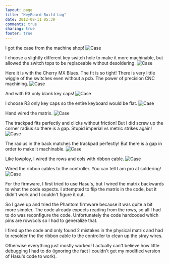 ```yaml
---
layout: page
title: "KeyPoard Build Log"
date: 2012-08-11 05:39
comments: true
sharing: true
footer: true
---
```

I got the case from the machine shop!
![Case](/images/keypoard/keypoard-al-case.jpg)

I choose a slightly different key switch hole to make it more machinable, but allowed the switch tops to be replaceable without desoldering.
![Case](/images/keypoard/keypoard-al-case-zoom.jpg)

Here it is with the Cherry MX Blues.  The fit is so tight!  There is very little wiggle of the switches even without a pcb.  The power of precision CNC machining.
![Case](/images/keypoard/keypoard-switches.jpg)

And with R3 only blank key caps!
![Case](/images/keypoard/keypoard-keycaps.jpg)

I choose R3 only key caps so the entire keyboard would be flat.
![Case](/images/keypoard/keypoard-flat.jpg)

Hand wired the matrix.
![Case](/images/keypoard/keypoard-matrix.jpg)

The trackpad fits perfectly and clicks without friction!  But I did screw up the corner radius so there is a gap.  Stupid imperial vs metric strikes again!
![Case](/images/keypoard/keypoard-trackpad.jpg)

The radius in the back matches the trackpad perfectly!  But there is a gap in order to make it machinable.
![Case](/images/keypoard/keypoard-trackpad-back.jpg)

Like lowploy, I wired the rows and cols with ribbon cable.
![Case](/images/keypoard/keypoard-controller-wiring.jpg)

Wired the ribbon cables to the controller.  You can tell I am pro at soldering!
![Case](/images/keypoard/keypoard-controller.jpg)

For the firmware, I first tried to use Hasu's, but I wired the matrix backwards to what the code expects.  I attempted to flip the matrix in the code, but it didn't work and I couldn't figure it out.

So I gave up and tried the Phantom firmware because it was quite a bit more simpler.  The code already expects reading from the rows, so all I had to do was reconfigure the code.  Unfortunately the code hardcoded which pins are row/cols so I had to generalize that.

I fired up the code and only found 2 mistakes in the physical matrix and had to resolder the the ribbon cable to the controller to clean up the stray wires.

Otherwise everything just mostly worked!  I actually can't believe how little debugging I had to do (ignoring the fact I couldn't get my modified version of Hasu's code to work).

